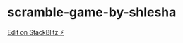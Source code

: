 # scramble-game-by-shlesha

[Edit on StackBlitz ⚡️](https://stackblitz.com/edit/scramble-game-by-shlesha)